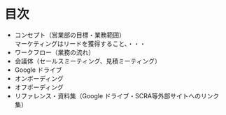 # 目次
* コンセプト（営業部の目標・業務範囲）  
  マーケティングはリードを獲得すること、・・・
  <!-- TODO: 執筆担当　西川 -->
* ワークフロー（業務の流れ）
* 会議体（セールスミーティング、見積ミーティング）
  <!-- TODO: 執筆担当　西川真理子 -->
* Google ドライブ
  <!-- TODO: ドライブの整理　西川真理子 -->
* オンボーディング
  <!-- TODO: 執筆担当　辻 -->
* オフボーディング
  <!-- TODO: 執筆保留 -->
* リファレンス・資料集（Google ドライブ・SCRA等外部サイトへのリンク集）
  <!-- TODO: 執筆担当　竹國 -->
